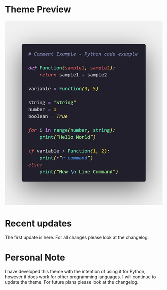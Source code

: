 # Theme Preview

![](/images/codeexample.png)

# Recent updates

The first update is here. For all changes please look at the changelog.

# Personal Note

I have developed this theme with the intention of using it for Python, however it does work for other programming languages. I will continue to update the theme. For future plans please look at the changelog.